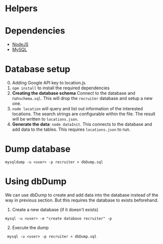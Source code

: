 # Helpers

# Dependencies
- [NodeJS](https://nodejs.org/en/)
- [MySQL](https://www.mysql.com/downloads/)

# Database setup
0. Adding Google API key to location.js.
1. ```npm install``` to install the required dependencies
2. **Creating the database schema** Connect to the database and run```schema.sql```.
This will drop the ```recruiter``` database and setup a new one.
3. ```node location``` will query and list out information of the interested locations.
The search strings are configurable within the file. The result will be written to ```locations.json```.
4. **Generate the data**:  ```node dataInit```. This connects to the database and
add data to the tables. This requires ```locations.json``` to run.

# Dump database
```
mysqldump -u <user> -p recruiter > dbDump.sql
```

# Using dbDump
We can use dbDump to create and add data into the database instead of the way in previous section. But this requires the database to exists beforehand.

1. Create a new database (if it doesn't exists)
```
mysql -u <user> -e "create database recruiter" -p
```

2. Execute the dump
```
 mysql -u <user> -p recruiter < dbDump.sql
```